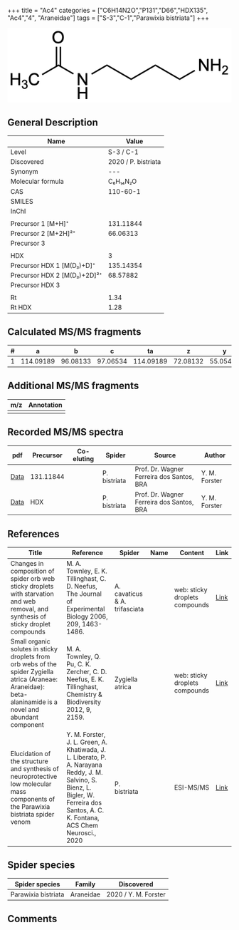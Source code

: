 +++
title = "Ac4"
categories = ["C6H14N2O","P131","D66","HDX135",
"Ac4","4",
"Araneidae"]
tags = ["S-3","C-1","Parawixia bistriata"]
+++

![](/img/Ac4.png)

## General Description

| Name                        | Value               |
|-----------------------------|---------------------|
| Level                       | S-3 / C-1           |
| Discovered                  | 2020 / P. bistriata |
| Synonym                     | ---                 |
| Molecular formula           | C₆H₁₄N₂O            |
| CAS                         | 110-60-1            |
| SMILES |   |
| InChI  |   |
|                             |                     |
| Precursor 1 [M+H]⁺          | 131.11844           |
| Precursor 2 [M+2H]²⁺        | 66.06313            |
| Precursor 3                 |                     |
|                             |                     |
| HDX                         | 3                   |
| Precursor HDX 1 [M(D₃)+D]⁺   | 135.14354           |
| Precursor HDX 2 [M(D₃)+2D]²⁺ | 68.57882            |
| Precursor HDX 3             |                     |
|                             |                     |
| Rt                          | 1.34                    |
| Rt HDX                      | 1.28                    |

## Calculated MS/MS fragments

| # | a         | b        | c        | ta        | z        | y        | tz       |
|---|-----------|----------|----------|-----------|----------|----------|----------|
| 1 | 114.09189 | 96.08133 | 97.06534 | 114.09189 | 72.08132 | 55.05477 | 89.10787 |

## Additional MS/MS fragments

| m/z | Annotation |
|-----|------------|
|     |            |

## Recorded MS/MS spectra

| pdf | Precursor | Co-eluting | Spider | Source | Author |
|-----|-----------|------------|--------|--------|--------|
| [Data](/pdf/P-bistriata/131_Ac4_Pb.pdf) | 131.11844 |           | P. bistriata | Prof. Dr. Wagner Ferreira dos Santos, BRA | Y. M. Forster |
| [Data](/pdf/P-bistriata/131_Ac4_Pb_HDX.pdf) | HDX |           | P. bistriata | Prof. Dr. Wagner Ferreira dos Santos, BRA | Y. M. Forster |

## References

| Title                                                                                                                                                         | Reference                                                                                                     | Spider                        | Name | Content                        | Link                                                 |
|---------------------------------------------------------------------------------------------------------------------------------------------------------------|---------------------------------------------------------------------------------------------------------------|-------------------------------|------|--------------------------------|------------------------------------------------------|
| Changes in composition of spider orb web sticky droplets with starvation and web removal, and synthesis of sticky droplet compounds                           | M. A. Townley, E. K. Tillinghast, C. D. Neefus, The Journal of Experimental Biology 2006, 209, 1463-1486.     | A. cavaticus & A. trifasciata |      | web: sticky droplets compounds | [Link](http://jeb.biologists.org/content/209/8/1463) |
| Small organic solutes in sticky droplets from orb webs of the spider Zygiella atrica (Araneae: Araneidae): beta-alaninamide is a novel and abundant component | M. A. Townley, Q. Pu, C. K. Zercher, C. D. Neefus, E. K. Tillinghast, Chemistry & Biodiversity 2012, 9, 2159. | Zygiella atrica               |      | web: sticky droplets compounds | [Link](https://doi.org/10.1002/cbdv.201200077)       |
| Elucidation of the structure and synthesis of neuroprotective low molecular mass components of the Parawixia bistriata spider venom      | Y. M. Forster, J. L. Green, A. Khatiwada, J. L. Liberato, P. A. Narayana Reddy, J. M. Salvino, S. Bienz, L. Bigler, W. Ferreira dos Santos, A. C. K. Fontana, ACS Chem Neurosci., 2020          | P. bistriata       |      | ESI-MS/MS        | [Link](https://pubs.acs.org/doi/10.1021/acschemneuro.0c00007)     |


## Spider species

| Spider species      | Family    | Discovered           |
|---------------------|-----------|----------------------|
| Parawixia bistriata | Araneidae | 2020 / Y. M. Forster |

## Comments
